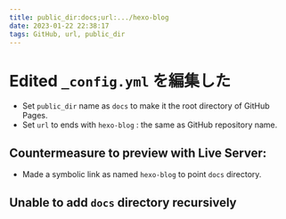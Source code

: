 ```yaml
---
title: public_dir:docs;url:.../hexo-blog
date: 2023-01-22 22:38:17
tags: GitHub, url, public_dir
---
```

# Edited `_config.yml` を編集した
 - Set `public_dir` name as `docs` to make it the root directory of GitHub Pages.
 - Set `url` to ends with `hexo-blog` : the same as GitHub repository name.

## Countermeasure to preview with Live Server:
 - Made a symbolic link as named `hexo-blog` to point `docs` directory. 

## Unable to add `docs` directory recursively